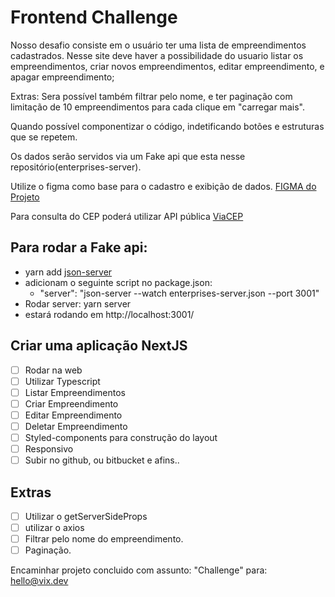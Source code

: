 # Frontend Challenge
Nosso desafio consiste em o usuário ter uma lista de empreendimentos cadastrados. Nesse site deve haver a possibilidade do usuario listar os empreendimentos, criar novos empreendimentos, editar empreendimento, e apagar empreendimento;

Extras: Sera possível também filtrar pelo nome, e ter paginação com limitação de 10 empreendimentos para cada clique em "carregar mais".

Quando possível componentizar o código, indetificando botões e estruturas que se repetem.

Os dados serão servidos via um Fake api que esta nesse repositório(enterprises-server).

Utilize o figma como base para o cadastro e exibição de dados. [FIGMA do Projeto](https://www.figma.com/file/8MFTHBKNLmMVNCedgukVzZ/Desafio?node-id=0%3A1) 

Para consulta do CEP poderá utilizar API pública [ViaCEP](https://viacep.com.br/)

## Para rodar a Fake api: 
  - yarn add [json-server](https://www.npmjs.com/package/json-server)
  - adicionam o seguinte script no package.json:
    - "server": "json-server --watch enterprises-server.json --port 3001"
  - Rodar server: yarn server
  - estará rodando em http://localhost:3001/

## Criar uma aplicação NextJS
- [ ] Rodar na web
- [ ] Utilizar Typescript
- [ ] Listar Empreendimentos
- [ ] Criar Empreendimento
- [ ] Editar Empreendimento
- [ ] Deletar Empreendimento
- [ ] Styled-components para construção do layout 
- [ ] Responsivo
- [ ] Subir no github, ou bitbucket e afins..

## Extras
- [ ] Utilizar o getServerSideProps
- [ ] utilizar o axios
- [ ] Filtrar pelo nome do empreendimento.
- [ ] Paginação.

Encaminhar projeto concluido com assunto: "Challenge" para: hello@vix.dev
